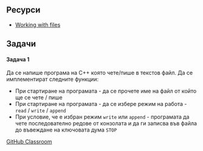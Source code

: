 ## Ресурси

- [Working with files](https://www.geeksforgeeks.org/file-handling-c-classes/)

## Задачи

#### Задача 1

Да се напише програма на C++ която чете/пише в текстов файл. Да се имплементират следните функции:

- При стартиране на програмата - да се прочете име на файл от който ще се чете / пише
- При стартиране на програмата - да се избере режим на работа - `read` / `write` / `append`
- При условие, че е избран режим `write` или `append` - програмата да чете последователно редове от конзолата и да ги записва във файла до въвеждане на ключовата дума `STOP`

[GitHub Classroom](https://classroom.github.com/a/Vsf5-n4y)

